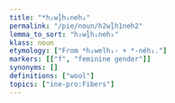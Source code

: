 ```yaml
---
title: "*h₂wĺ̥h₁neh₂"
permalink: "/pie/noun/h2wĺ̥h1neh2"
lemma_to_sort: "h₂wĺ̥h₁neh₂"
klass: noun
etymology: ["From *h₂welh₁- +‎ *-néh₂."]
markers: [["f", "feminine gender"]]
synonyms: []
definitions: ["wool"]
topics: ["ine-pro:Fibers"]
---
```


